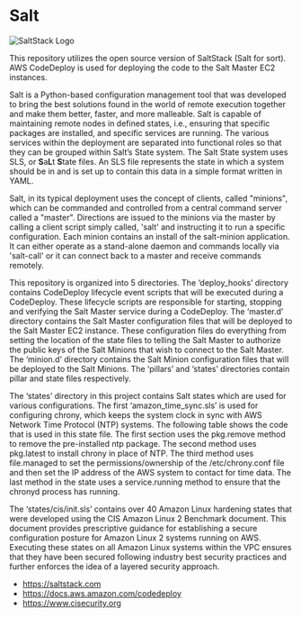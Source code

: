 # Salt

![SaltStack Logo](https://upload.wikimedia.org/wikipedia/commons/thumb/7/76/Saltstack_logo.png/320px-Saltstack_logo.png)

This repository utilizes the open source version of SaltStack (Salt for sort). AWS CodeDeploy is used for deploying the code to the Salt Master EC2 instances.

Salt is a Python-based configuration management tool that was developed to bring the best solutions found in the world of remote execution together and make them better, faster, and more malleable. Salt is capable of maintaining remote nodes in defined states, i.e., ensuring that specific packages are installed, and specific services are running. The various services within the deployment are separated into functional roles so that they can be grouped within Salt’s State system. The Salt State system uses SLS, or **S**a**L**t **S**tate files. An SLS file represents the state in which a system should be in and is set up to contain this data in a simple format written in YAML.

Salt, in its typical deployment uses the concept of clients, called "minions", which can be commanded and controlled from a central command server called a "master". Directions are issued to the minions via the master by calling a client script simply called, 'salt' and instructing it to run a specific configuration. Each minion contains an install of the salt-minion application. It can either operate as a stand-alone daemon and commands locally via 'salt-call' or it can connect back to a master and receive commands remotely.

This repository is organized into 5 directories. The ‘deploy_hooks’ directory contains CodeDeploy lifecycle event scripts that will be executed during a CodeDeploy. These lifecycle scripts are responsible for starting, stopping and verifying the Salt Master service during a CodeDeploy. The ‘master.d’ directory contains the Salt Master configuration files that will be deployed to the Salt Master EC2 instance. These configuration files do everything from setting the location of the state files to telling the Salt Master to authorize the public keys of the Salt Minions that wish to connect to the Salt Master. The ‘minion.d’ directory contains the Salt Minion configuration files that will be deployed to the Salt Minions. The ‘pillars’ and ‘states’ directories contain pillar and state files respectively.

The ‘states’ directory in this project contains Salt states which are used for various configurations. The first ‘amazon_time_sync.sls’ is used for configuring chrony, which keeps the system clock in sync with AWS Network Time Protocol (NTP) systems. The following table shows the code that is used in this state file. The first section uses the pkg.remove method to remove the pre-installed ntp package. The second method uses pkg.latest to install chrony in place of NTP. The third method uses file.managed to set the permissions/ownership of the /etc/chrony.conf file and then set the IP address of the AWS system to contact for time data. The last method in the state uses a service.running method to ensure that the chronyd process has running.

The ‘states/cis/init.sls’ contains over 40 Amazon Linux hardening states that were developed using the CIS Amazon Linux 2 Benchmark document. This document provides prescriptive guidance for establishing a secure configuration posture for Amazon Linux 2 systems running on AWS. Executing these states on all Amazon Linux systems within the VPC ensures that they have been secured following industry best security practices and further enforces the idea of a layered security approach.

* https://saltstack.com
* https://docs.aws.amazon.com/codedeploy
* https://www.cisecurity.org
